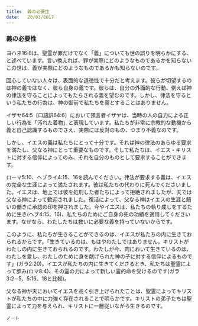 ```yaml
---
title:  義の必要性
date:   20/03/2017
---
```


### 義の必要性

ヨハネ16:8は、聖霊が罪だけでなく「義」についても世の誤りを明らかにする、と述べています。言い換えれば、罪が実際にどのようなものであるかを知らないこの世は、義が実際にどのようなものであるかも知らないのです。

回心していない人々は、表面的な道徳性で十分だと考えます。彼らが切望するのは神の義ではなく、彼ら自身の義です。彼らは、自分の外面的な行動、例えば神の律法を守ることによってもたらされる義を望むのです。しかし、律法を守るという私たちの行為は、神の御前で私たちを義とすることはありません。

イザヤ64:5〔口語訳64:6〕において預言者イザヤは、当時の人の自力による正しい行為を「汚れた着物」と表現しています。私たちが非常に宗教的な動機から義と自己認識するものでさえ、実際には反対のもの、つまり不義なのです。

しかし、イエスの義は私たちにとって十分です。それは神の律法のあらゆる要求を満たし、父なる神にとって重要なものです。そして私たちは、イエス・キリストに対する信仰によってのみ、それを自分のものとして要求することができます。

ローマ5:10、ヘブライ4:15、16を読んでください。律法が要求する義は、イエスの完全な生涯によって満たされます。彼は私たちの代わりに死んでくださいました。イエスは、地上では彼を処刑した者たちによって拒絶されましたが、天では父なる神によって歓迎されました。復活によって、父なる神はイエスの生涯と贖いの働きに承認の印を押されました。今やイエスは、私たちの執り成しをするために生き(ヘブ4:15、16)、私たちのためにご自身の死の功績を適用してくださいます。なぜなら、わたしたちは救いに必要な義を持っていないからです。

このように、私たちが生きることができるのは、イエスが私たちの内に生きておられるからです。「生きているのは、もはやわたしではありません。キリストがわたしの内に生きておられるのです。わたしが今、肉において生きているのは、わたしを愛し、わたしのために身を献げられた神の子に対する信仰によるものです」(ガラ2:20)。イエスが私たちの内に生きてくださるとき、私たちは聖霊によって歩み(ロマ8:4)、その霊の力によって新しい霊的命を受けるのです(ガラ3:2∼5、5:16、18と比較)。

父なる神が天においてイエスを高く引き上げられたことは、聖霊によってキリストが私たちの中に力強く存在されることで明らかです。キリストの弟子たちは聖霊によって力を与えられ、キリストに一層従いながら生きるのです。

`ノート`
